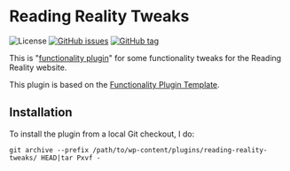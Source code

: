 # Reading Reality Tweaks
![License](https://img.shields.io/badge/license-GPL--2.0%2B-green.svg) [![GitHub issues](http://img.shields.io/github/issues/theukedge/functionality-plugin.svg)](https://github.com/theukedge/functionality-plugin/issues) [![GitHub tag](http://img.shields.io/github/tag/theukedge/functionality-plugin.svg)](https://github.com/theukedge/functionality-plugin/tags)

This is "[functionality plugin](http://www.doitwithwp.com/putting-things-where-they-belong/?utm_source=github&utm_medium=plugin&utm_campaign=content)" for some functionality tweaks for the Reading Reality website.

This plugin is based on the [Functionality Plugin Template](https://github.com/theukedge/functionality-plugin).

## Installation

To install the plugin from a local Git checkout, I do:

`git archive --prefix /path/to/wp-content/plugins/reading-reality-tweaks/ HEAD|tar Pxvf -`
